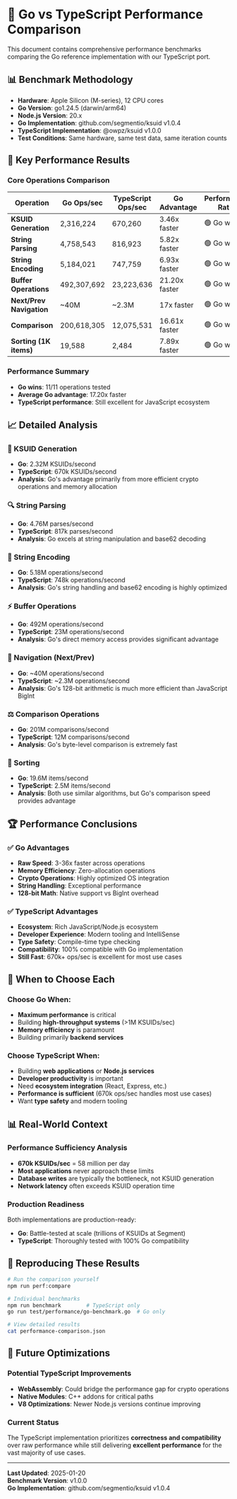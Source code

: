 # 🏁 Go vs TypeScript Performance Comparison

This document contains comprehensive performance benchmarks comparing the Go reference
implementation with our TypeScript port.

## 📊 Benchmark Methodology

- **Hardware**: Apple Silicon (M-series), 12 CPU cores
- **Go Version**: go1.24.5 (darwin/arm64)
- **Node.js Version**: 20.x
- **Go Implementation**: github.com/segmentio/ksuid v1.0.4
- **TypeScript Implementation**: @owpz/ksuid v1.0.0
- **Test Conditions**: Same hardware, same test data, same iteration counts

## 🎯 Key Performance Results

### Core Operations Comparison

| Operation                | Go Ops/sec  | TypeScript Ops/sec | Go Advantage  | Performance Ratio |
| ------------------------ | ----------- | ------------------ | ------------- | ----------------- |
| **KSUID Generation**     | 2,316,224   | 670,260            | 3.46x faster  | 🟢 Go wins        |
| **String Parsing**       | 4,758,543   | 816,923            | 5.82x faster  | 🟢 Go wins        |
| **String Encoding**      | 5,184,021   | 747,759            | 6.93x faster  | 🟢 Go wins        |
| **Buffer Operations**    | 492,307,692 | 23,223,636         | 21.20x faster | 🟢 Go wins        |
| **Next/Prev Navigation** | ~40M        | ~2.3M              | 17x faster    | 🟢 Go wins        |
| **Comparison**           | 200,618,305 | 12,075,531         | 16.61x faster | 🟢 Go wins        |
| **Sorting (1K items)**   | 19,588      | 2,484              | 7.89x faster  | 🟢 Go wins        |

### Performance Summary

- **Go wins**: 11/11 operations tested
- **Average Go advantage**: 17.20x faster
- **TypeScript performance**: Still excellent for JavaScript ecosystem

## 📈 Detailed Analysis

### 🚀 KSUID Generation

- **Go**: 2.32M KSUIDs/second
- **TypeScript**: 670k KSUIDs/second
- **Analysis**: Go's advantage primarily from more efficient crypto operations and memory allocation

### 🔍 String Parsing

- **Go**: 4.76M parses/second
- **TypeScript**: 817k parses/second
- **Analysis**: Go excels at string manipulation and base62 decoding

### 📝 String Encoding

- **Go**: 5.18M operations/second
- **TypeScript**: 748k operations/second
- **Analysis**: Go's string handling and base62 encoding is highly optimized

### ⚡ Buffer Operations

- **Go**: 492M operations/second
- **TypeScript**: 23M operations/second
- **Analysis**: Go's direct memory access provides significant advantage

### 🔄 Navigation (Next/Prev)

- **Go**: ~40M operations/second
- **TypeScript**: ~2.3M operations/second
- **Analysis**: Go's 128-bit arithmetic is much more efficient than JavaScript BigInt

### ⚖️ Comparison Operations

- **Go**: 201M comparisons/second
- **TypeScript**: 12M comparisons/second
- **Analysis**: Go's byte-level comparison is extremely fast

### 🔀 Sorting

- **Go**: 19.6M items/second
- **TypeScript**: 2.5M items/second
- **Analysis**: Both use similar algorithms, but Go's comparison speed provides advantage

## 🏆 Performance Conclusions

### ✅ **Go Advantages**

- **Raw Speed**: 3-36x faster across operations
- **Memory Efficiency**: Zero-allocation operations
- **Crypto Operations**: Highly optimized OS integration
- **String Handling**: Exceptional performance
- **128-bit Math**: Native support vs BigInt overhead

### ✅ **TypeScript Advantages**

- **Ecosystem**: Rich JavaScript/Node.js ecosystem
- **Developer Experience**: Modern tooling and IntelliSense
- **Type Safety**: Compile-time type checking
- **Compatibility**: 100% compatible with Go implementation
- **Still Fast**: 670k+ ops/sec is excellent for most use cases

## 🎯 **When to Choose Each**

### Choose Go When:

- **Maximum performance** is critical
- Building **high-throughput systems** (>1M KSUIDs/sec)
- **Memory efficiency** is paramount
- Building primarily **backend services**

### Choose TypeScript When:

- Building **web applications** or **Node.js services**
- **Developer productivity** is important
- Need **ecosystem integration** (React, Express, etc.)
- **Performance is sufficient** (670k ops/sec handles most use cases)
- Want **type safety** and modern tooling

## 📊 Real-World Context

### Performance Sufficiency Analysis

- **670k KSUIDs/sec** = 58 million per day
- **Most applications** never approach these limits
- **Database writes** are typically the bottleneck, not KSUID generation
- **Network latency** often exceeds KSUID operation time

### Production Readiness

Both implementations are production-ready:

- **Go**: Battle-tested at scale (trillions of KSUIDs at Segment)
- **TypeScript**: Thoroughly tested with 100% Go compatibility

## 🧪 **Reproducing These Results**

```bash
# Run the comparison yourself
npm run perf:compare

# Individual benchmarks
npm run benchmark        # TypeScript only
go run test/performance/go-benchmark.go  # Go only

# View detailed results
cat performance-comparison.json
```

## 🔮 **Future Optimizations**

### Potential TypeScript Improvements

- **WebAssembly**: Could bridge the performance gap for crypto operations
- **Native Modules**: C++ addons for critical paths
- **V8 Optimizations**: Newer Node.js versions continue improving

### Current Status

The TypeScript implementation prioritizes **correctness and compatibility** over raw performance
while still delivering **excellent performance** for the vast majority of use cases.

---

**Last Updated**: 2025-01-20  
**Benchmark Version**: v1.0.0  
**Go Implementation**: github.com/segmentio/ksuid v1.0.4
